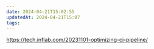```yaml
---
date: 2024-04-21T15:02:55
updatedAt: 2024-04-21T15:07
tags: 
---
```

https://tech.inflab.com/20231101-optimizing-ci-pipeline/